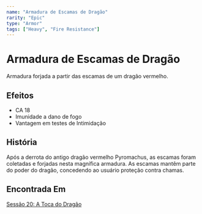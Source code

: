 ```yaml
---
name: "Armadura de Escamas de Dragão"
rarity: "Epic"
type: "Armor"
tags: ["Heavy", "Fire Resistance"]
---
```


# Armadura de Escamas de Dragão

Armadura forjada a partir das escamas de um dragão vermelho.

## Efeitos

- CA 18
- Imunidade a dano de fogo
- Vantagem em testes de Intimidação

## História

Após a derrota do antigo dragão vermelho Pyromachus, as escamas foram coletadas e forjadas nesta magnífica armadura. As escamas mantêm parte do poder do dragão, concedendo ao usuário proteção contra chamas.

## Encontrada Em

[Sessão 20: A Toca do Dragão](/sessions/session-20)

